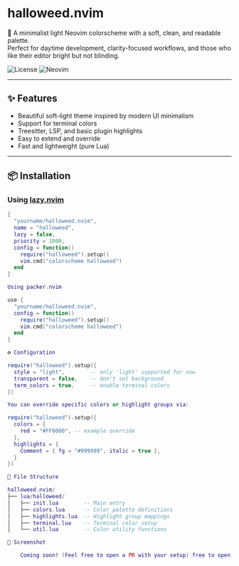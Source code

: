 # halloweed.nvim

🎨 A minimalist light Neovim colorscheme with a soft, clean, and readable palette.  
Perfect for daytime development, clarity-focused workflows, and those who like their editor bright but not blinding.

![License](https://img.shields.io/github/license/halloweedev/halloweed.nvim)
![Neovim](https://img.shields.io/badge/Neovim-0.7%2B-blueviolet)

---

## ✨ Features

- Beautiful soft-light theme inspired by modern UI minimalism  
- Support for terminal colors  
- Treesitter, LSP, and basic plugin highlights  
- Easy to extend and override  
- Fast and lightweight (pure Lua)

---

## 📦 Installation

### Using [lazy.nvim](https://github.com/folke/lazy.nvim)

```lua
{
  "yourname/halloweed.nvim",
  name = "halloweed",
  lazy = false,
  priority = 1000,
  config = function()
    require("halloweed").setup()
    vim.cmd("colorscheme halloweed")
  end
}

Using packer.nvim

use {
  "yourname/halloweed.nvim",
  config = function()
    require("halloweed").setup()
    vim.cmd("colorscheme halloweed")
  end
}

⚙️ Configuration

require("halloweed").setup({
  style = "light",        -- only 'light' supported for now
  transparent = false,    -- don't set background
  term_colors = true,     -- enable terminal colors
})

You can override specific colors or highlight groups via:

require("halloweed").setup({
  colors = {
    red = "#FF0000", -- example override
  },
  highlights = {
    Comment = { fg = "#999999", italic = true },
  }
})

🧩 File Structure

halloweed.nvim/
├── lua/halloweed/
│   ├── init.lua        -- Main entry
│   ├── colors.lua      -- Color palette definitions
│   ├── highlights.lua  -- Highlight group mappings
│   ├── terminal.lua    -- Terminal color setup
│   └── util.lua        -- Color utility functions

📸 Screenshot

    Coming soon! (Feel free to open a PR with your setup) free to open a PR with your setup)
